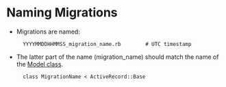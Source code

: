 # Naming Migrations

* Migrations are named:
		
		YYYYMMDDHHMMSS_migration_name.rb		# UTC timestamp
		
* The latter part of the name (migration_name) should match the name of the [Model class](https://github.com/brettshollenberger/ruby_wiki/blob/master/Writing%20a%20Rails%20Model.md).

		class MigrationName < ActiveRecord::Base